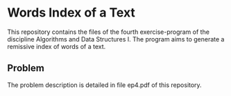 # Words Index of a Text

This repository contains the files of the fourth exercise-program of the discipline Algorithms and Data Structures I. The program aims to generate a remissive index of words of a text.

## Problem

The problem description is detailed in file ep4.pdf of this repository.